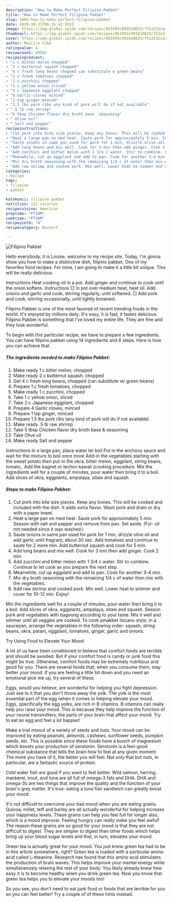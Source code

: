 ```yaml
---
description: "How to Make Perfect Filipino Pakbet"
title: "How to Make Perfect Filipino Pakbet"
slug: 1060-how-to-make-perfect-filipino-pakbet
date: 2020-10-31T06:36:42.932Z
image: https://img-global.cpcdn.com/recipes/063493c091810825/751x532cq70/filipino-pakbet-recipe-main-photo.jpg
thumbnail: https://img-global.cpcdn.com/recipes/063493c091810825/751x532cq70/filipino-pakbet-recipe-main-photo.jpg
cover: https://img-global.cpcdn.com/recipes/063493c091810825/751x532cq70/filipino-pakbet-recipe-main-photo.jpg
author: Maurice Cobb
ratingvalue: 4
reviewcount: 48585
recipeingredient:
- "1 c bitter melon chopped"
- "2 c butternut squash chopped"
- "4 c fresh long beans chopped can substitute w green beans"
- "1 c fresh tomatoes chopped"
- "1 c zucchini chopped"
- "1 c yellow onion sliced"
- "2 c Japanese eggplant chopped"
- "4 Garlic cloves minced"
- "1 tsp ginger minced"
- "1.5 lbs pork ribs any kind of pork will do if not available"
- ".5 lb raw shrimp"
- "5 tbsp Chicken flavor dry broth base  seasoning"
- " Olive oil"
- " Salt and pepper"
recipeinstructions:
- "Cut pork into bite size pieces. Keep any bones. This will be cooked and included with the dish. It adds extra flavor. Wash pork and drain or dry with a paper towel."
- "Heat a large pan on med heat. Saute pork for approximately 5 min. Season with salt and pepper and remove from pan. Set aside. (Fyi- oil not needed since it was washed.)"
- "Saute onions in same pan used for pork for 1 min, drizzle olive oil and add garlic until fragrant, about 30 sec. Add tomatoes and continue to saute for 2 more min. Add butternut squash and cook for 5 min."
- "Add long beans and mix well. Cook for 3 min then add ginger. Cook 2 min."
- "Add zucchini and bitter melon with 1 3/4 c water. Stir to combine. Continue to let cook as you prepare the next step."
- "Meanwhile, cut up eggplant and add to pan. Cook for another 3-4 min."
- "Mix dry broth seasoning with the remaining 1/4 c of water then mix with the vegetables."
- "Add raw shrimp and cooked pork. Mix well. Lower heat to simmer and cover for 10-12 min. Enjoy!"
categories:
- Recipe
tags:
- filipino
- pakbet

katakunci: filipino pakbet 
nutrition: 122 calories
recipecuisine: American
preptime: "PT30M"
cooktime: "PT30M"
recipeyield: "4"
recipecategory: Dessert

---
```



![Filipino Pakbet](https://img-global.cpcdn.com/recipes/063493c091810825/751x532cq70/filipino-pakbet-recipe-main-photo.jpg)

Hello everybody, it is Louise, welcome to my recipe site. Today, I'm gonna show you how to make a distinctive dish, filipino pakbet. One of my favorites food recipes. For mine, I am going to make it a little bit unique. This will be really delicious.

Instructions Heat cooking oil in a pot. Add ginger and continue to cook until the onion softens. Instructions ▢ In pot over medium heat, heat oil. Add onions and garlic and cook, stirring regularly, until softened. ▢ Add pork and cook, stirring occasionally, until lightly browned.

Filipino Pakbet is one of the most favored of recent trending foods in the world. It's enjoyed by millions daily. It's easy, it is fast, it tastes delicious. Filipino Pakbet is something that I've loved my entire life. They are fine and they look wonderful.


To begin with this particular recipe, we have to prepare a few ingredients. You can have filipino pakbet using 14 ingredients and 8 steps. Here is how you can achieve that.

<!--inarticleads1-->

##### The ingredients needed to make Filipino Pakbet:

1. Make ready 1 c bitter melon, chopped
1. Make ready 2 c butternut squash, chopped
1. Get 4 c fresh long beans, chopped (can substitute w/ green beans)
1. Prepare 1 c fresh tomatoes, chopped
1. Make ready 1 c zucchini, chopped
1. Take 1 c yellow onion, sliced
1. Take 2 c Japanese eggplant, chopped
1. Prepare 4 Garlic cloves, minced
1. Prepare 1 tsp ginger, minced
1. Prepare 1.5 lbs pork ribs (any kind of pork will do if not available)
1. Make ready .5 lb raw shrimp
1. Take 5 tbsp Chicken flavor dry broth base &amp; seasoning
1. Take  Olive oil
1. Make ready  Salt and pepper


Instructions In a large pan, place water let boil Put in the anchovy sauce and wait for the mixture to boil once more Add-in the vegetables starting with the sweet potato then put-in the okra, bitter melon, eggplant, string beans, tomato,. Add the bagnet or lechon kawali (cooking procedure. Mix the ingredients well for a couple of minutes, pour water then bring it to a boil. Add slices of okra, eggplants, ampalaya, sitaw and squash. 

<!--inarticleads2-->

##### Steps to make Filipino Pakbet:

1. Cut pork into bite size pieces. Keep any bones. This will be cooked and included with the dish. It adds extra flavor. Wash pork and drain or dry with a paper towel.
1. Heat a large pan on med heat. Saute pork for approximately 5 min. Season with salt and pepper and remove from pan. Set aside. (Fyi- oil not needed since it was washed.)
1. Saute onions in same pan used for pork for 1 min, drizzle olive oil and add garlic until fragrant, about 30 sec. Add tomatoes and continue to saute for 2 more min. Add butternut squash and cook for 5 min.
1. Add long beans and mix well. Cook for 3 min then add ginger. Cook 2 min.
1. Add zucchini and bitter melon with 1 3/4 c water. Stir to combine. Continue to let cook as you prepare the next step.
1. Meanwhile, cut up eggplant and add to pan. Cook for another 3-4 min.
1. Mix dry broth seasoning with the remaining 1/4 c of water then mix with the vegetables.
1. Add raw shrimp and cooked pork. Mix well. Lower heat to simmer and cover for 10-12 min. Enjoy!


Mix the ingredients well for a couple of minutes, pour water then bring it to a boil. Add slices of okra, eggplants, ampalaya, sitaw and squash. Season pork and vegetables with bagoong according to your taste. Mix it well and simmer until all veggies are cooked. To cook pinakbet ilocano style; In a saucepan, arrange the vegetables in the following order: squash, string beans, okra, patani, eggplant, tomatoes, ginger, garlic and onions. 

Try Using Food to Elevate Your Mood


A lot of us have been conditioned to believe that comfort foods are terrible and should be avoided. But if your comfort food is candy or junk food this might be true. Otherwise, comfort foods may be extremely nutritious and good for you. There are several foods that, when you consume them, may better your mood. If you are feeling a little bit down and you need an emotional pick me up, try several of these.

Eggs, would you believe, are wonderful for helping you fight depression. Just see to it that you don't throw away the yolk. The yolk is the most essential part of the egg iwhen it comes to helping elevate your mood. Eggs, specifically the egg yolks, are rich in B vitamins. B vitamins can really help you raise your mood. This is because they help improve the function of your neural transmitters, the parts of your brain that affect your mood. Try to eat an egg and feel a lot happier!

Make a trail mixout of a variety of seeds and nuts. Your mood can be improved by eating peanuts, almonds, cashews, sunflower seeds, pumpkin seeds, etc. This is possible since these foods have a bunch of magnesium which boosts your production of serotonin. Serotonin is a feel-good chemical substance that tells the brain how to feel at any given moment. The more you have of it, the better you will feel. Not only that but nuts, in particular, are a fantastic source of protein.

Cold water fish are good if you want to feel better. Wild salmon, herring, mackerel, trout, and tuna are all full of omega-3 fats and DHA. DHA and omega-3s are two things that improve the quality and the function of your brain's grey matter. It's true: eating a tuna fish sandwich can greatly boost your mood. 

It's not difficult to overcome your bad mood when you are eating grains. Quinoa, millet, teff and barley are all actually wonderful for helping increase your happiness levels. These grains can help you feel full for longer also, which is a mood improver. Feeling hungry can really make you feel awful! The reason these grains are so good for your mood is that they are not difficult to digest. They are simpler to digest than other foods which helps bring up your blood sugar levels and that, in turn, elevates your mood.

Green tea is actually great for your mood. You just knew green tea had to be in this article somewhere, right? Green tea is loaded with a particular amino acid called L-theanine. Research has found that this amino acid stimulates the production of brain waves. This helps improve your mental energy while simultaneously relaxing the rest of your body. You likely already knew how easy it is to become healthy when you drink green tea. Now you know that green tea helps you to elevate your moods too!

So you see, you don't need to eat junk food or foods that are terrible for you so you can feel better! Try  a  couple of  of  these  hints  instead.

